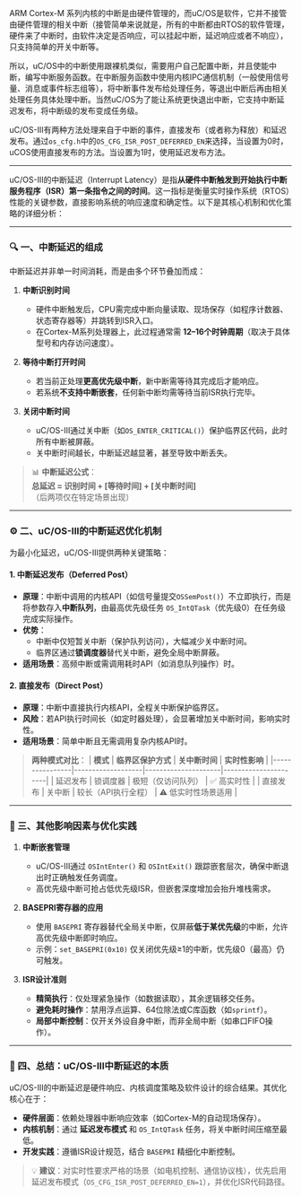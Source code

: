 ARM Cortex-M 系列内核的中断是由硬件管理的，而uC/OS是软件，它并不接管由硬件管理的相关中断（接管简单来说就是，所有的中断都由RTOS的软件管理，硬件来了中断时，由软件决定是否响应，可以挂起中断，延迟响应或者不响应），只支持简单的开关中断等。

所以，uC/OS中的中断使用跟裸机类似，需要用户自己配置中断，并且使能中断，编写中断服务函数。在中断服务函数中使用内核IPC通信机制（一般使用信号量、消息或事件标志组等），将中断事件发布给处理任务，等退出中断后再由相关处理任务具体处理中断。当然uC/OS为了能让系统更快退出中断，它支持中断延迟发布，将中断级的发布变成任务级。

uC/OS-III有两种方法处理来自于中断的事件，直接发布（或者称为释放）和延迟发布。通过`os_cfg.h`中的`OS_CFG_ISR_POST_DEFERRED_EN`来选择，当设置为0时，uCOS使用直接发布的方法。当设置为1时，使用延迟发布方法。

---

uC/OS-III的中断延迟（Interrupt Latency）是指**从硬件中断触发到开始执行中断服务程序（ISR）第一条指令之间的时间**。这一指标是衡量实时操作系统（RTOS）性能的关键参数，直接影响系统的响应速度和确定性。以下是其核心机制和优化策略的详细分析：

---

### 🔍 一、中断延迟的组成
中断延迟并非单一时间消耗，而是由多个环节叠加而成：
1. **中断识别时间**  
   - 硬件中断触发后，CPU需完成中断向量读取、现场保存（如程序计数器、状态寄存器等）并跳转到ISR入口。
   - 在Cortex-M系列处理器上，此过程通常需 **12–16个时钟周期**（取决于具体型号和内存访问速度）。

2. **等待中断打开时间**  
   - 若当前正处理**更高优先级中断**，新中断需等待其完成后才能响应。
   - 若系统**不支持中断嵌套**，任何新中断均需等待当前ISR执行完毕。

3. **关闭中断时间**  
   - uC/OS-III通过关中断（如`OS_ENTER_CRITICAL()`）保护临界区代码，此时所有中断被屏蔽。
   - 关中断时间越长，中断延迟越显著，甚至导致中断丢失。

> 📊 **中断延迟公式**：  
> **总延迟 = 识别时间 + [等待时间] + [关中断时间]**  
> （后两项仅在特定场景出现）

---

### ⚙️ 二、uC/OS-III的中断延迟优化机制
为最小化延迟，uC/OS-III提供两种关键策略：

#### 1. **中断延迟发布（Deferred Post）**  
   - **原理**：中断中调用的内核API（如信号量提交`OSSemPost()`）不立即执行，而是将参数存入**中断队列**，由最高优先级任务 `OS_IntQTask`（优先级0）在任务级完成实际操作。
   - **优势**：
     - 中断中仅短暂关中断（保护队列访问），大幅减少关中断时间。
     - 临界区通过**锁调度器**替代关中断，避免全局中断屏蔽。
   - **适用场景**：高频中断或需调用耗时API（如消息队列操作）时。

#### 2. **直接发布（Direct Post）**  
   - **原理**：中断中直接执行内核API，全程关中断保护临界区。
   - **风险**：若API执行时间长（如定时器处理），会显著增加关中断时间，影响实时性。
   - **适用场景**：简单中断且无需调用复杂内核API时。

> **两种模式对比**：
> | **模式**       | **临界区保护方式** | **关中断时间**       | **实时性影响**         |
> |----------------|-------------------|---------------------|----------------------|
> | 延迟发布       | 锁调度器          | 极短（仅访问队列）   | ✅ 高实时性           |
> | 直接发布       | 关中断            | 较长（API执行全程）  | ⚠️ 低实时性场景适用   |

---

### 🧩 三、其他影响因素与优化实践
1. **中断嵌套管理**  
   - uC/OS-III通过 `OSIntEnter()` 和 `OSIntExit()` 跟踪嵌套层次，确保中断退出时正确触发任务调度。
   - 高优先级中断可抢占低优先级ISR，但嵌套深度增加会抬升堆栈需求。

2. **BASEPRI寄存器的应用**  
   - 使用 `BASEPRI` 寄存器替代全局关中断，仅屏蔽**低于某优先级**的中断，允许高优先级中断即时响应。
   - 示例：`set_BASEPRI(0x10)` 仅关闭优先级≥1的中断，优先级0（最高）仍可触发。

3. **ISR设计准则**  
   - **精简执行**：仅处理紧急操作（如数据读取），其余逻辑移交任务。
   - **避免耗时操作**：禁用浮点运算、64位除法或C库函数（如`sprintf`）。
   - **局部中断控制**：仅开关外设自身中断，而非全局中断（如串口FIFO操作）。

---

### 💎 四、总结：uC/OS-III中断延迟的本质
uC/OS-III的中断延迟是硬件响应、内核调度策略及软件设计的综合结果。其优化核心在于：
- **硬件层面**：依赖处理器中断响应效率（如Cortex-M的自动现场保存）。
- **内核机制**：通过 **延迟发布模式** 和 `OS_IntQTask` 任务，将关中断时间压缩至最低。
- **开发实践**：遵循ISR设计规范，结合 `BASEPRI` 精细化中断控制。

> 💡 **建议**：对实时性要求严格的场景（如电机控制、通信协议栈），优先启用延迟发布模式（`OS_CFG_ISR_POST_DEFERRED_EN=1`），并优化ISR代码路径。